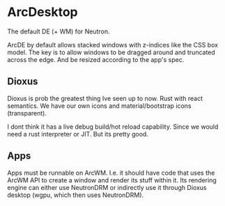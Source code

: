 # ArcDesktop

The default DE (+ WM) for Neutron.

ArcDE by default allows stacked windows with z-indices like the CSS box model. The key is to allow windows to be dragged around and truncated across the edge. And be resized according to the app's spec.

## Dioxus

Dioxus is prob the greatest thing Ive seen up to now. Rust with react semantics. We have our own icons and material/bootstrap icons (transparent).

I dont think it has a live debug build/hot reload capability. Since we would need a rust interpreter or JIT. But its pretty good.

## Apps

Apps must be runnable on ArcWM. I.e. it should have code that uses the ArcWM API to create a window and render its stuff within it. Its rendering engine can either use NeutronDRM or indirectly use it through Dioxus desktop (wgpu, which then uses NeutronDRM).
